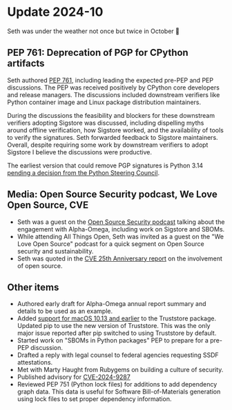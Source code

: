 # Update 2024-10

Seth was under the weather not once but twice in October 🤧

## PEP 761: Deprecation of PGP for CPython artifacts

Seth authored [PEP 761](https://peps.python.org/pep-0761/), including leading the expected pre-PEP
and PEP discussions. The PEP was received positively by CPython
core developers and release managers. The discussions included downstream
verifiers like Python container image and Linux package distribution maintainers.

During the discussions the feasibility and blockers for these downstream
verifiers adopting Sigstore was discussed, including dispelling myths around
offline verification, how Sigstore worked, and the availability of tools to
verify the signatures. Seth forwarded feedback to Sigstore maintainers.
Overall, despite requiring some work by downstream verifiers
to adopt Sigstore I believe the discussions were productive.

The earliest version that could remove PGP signatures is Python 3.14 [pending
a decision from the Python Steering Council](https://github.com/python/steering-council/issues/260).

## Media: Open Source Security podcast, We Love Open Source, CVE

* Seth was a guest on the [Open Source Security podcast](https://opensourcesecurity.io/2024/10/20/episode-451-python-security-with-seth-larson/) talking about the engagement
  with Alpha-Omega, including work on Sigstore and SBOMs.
* While attending All Things Open, Seth was invited as a guest on the "We Love Open Source"
  podcast for a quick segment on Open Source security and sustainability.
* Seth was quoted in the [CVE 25th Anniversary report](https://www.cve.org/Media/News/item/blog/2024/10/22/CVE-Program-Celebrates-25-Years) on the involvement of open source.

## Other items

* Authored early draft for Alpha-Omega annual report summary and details to be used as an example.
* Added [support for macOS 10.13 and earlier](https://github.com/sethmlarson/truststore/pull/157) to the Truststore package. Updated pip
  to use the new version of Truststore. This was the only major issue reported after
  pip switched to using Truststore by default.
* Started work on "SBOMs in Python packages" PEP to prepare for a pre-PEP discussion.
* Drafted a reply with legal counsel to federal agencies requesting SSDF attestations.
* Met with Marty Haught from Rubygems on building a culture of security.
* Published advisory for [CVE-2024-9287](https://mail.python.org/archives/list/security-announce@python.org/thread/RSPJ2B5JL22FG3TKUJ7D7DQ4N5JRRBZL/)
* Reviewed PEP 751 (Python lock files) for additions to add dependency graph data. This data is
  useful for Software Bill-of-Materials generation using lock files to set proper dependency information.